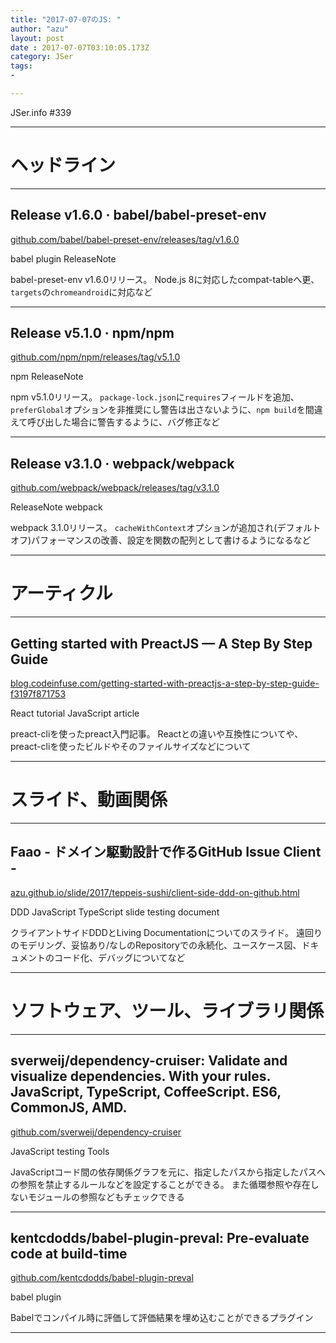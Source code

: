 ```yaml
---
title: "2017-07-07のJS: "
author: "azu"
layout: post
date : 2017-07-07T03:10:05.173Z
category: JSer
tags:
-

---
```


JSer.info #339

----

<h1 class="site-genre">ヘッドライン</h1>

----

## Release v1.6.0 · babel/babel-preset-env
[github.com/babel/babel-preset-env/releases/tag/v1.6.0](https://github.com/babel/babel-preset-env/releases/tag/v1.6.0 "Release v1.6.0 · babel/babel-preset-env")
<p class="jser-tags jser-tag-icon"><span class="jser-tag">babel</span> <span class="jser-tag">plugin</span> <span class="jser-tag">ReleaseNote</span></p>

babel-preset-env v1.6.0リリース。
Node.js 8に対応したcompat-tableへ更、`targets`の`chromeandroid`に対応など


----

## Release v5.1.0 · npm/npm
[github.com/npm/npm/releases/tag/v5.1.0](https://github.com/npm/npm/releases/tag/v5.1.0 "Release v5.1.0 · npm/npm")
<p class="jser-tags jser-tag-icon"><span class="jser-tag">npm</span> <span class="jser-tag">ReleaseNote</span></p>

npm v5.1.0リリース。
`package-lock.json`に`requires`フィールドを追加、`preferGlobal`オプションを非推奨にし警告は出さないように、`npm build`を間違えて呼び出した場合に警告するように、バグ修正など


----

## Release v3.1.0 · webpack/webpack
[github.com/webpack/webpack/releases/tag/v3.1.0](https://github.com/webpack/webpack/releases/tag/v3.1.0 "Release v3.1.0 · webpack/webpack")
<p class="jser-tags jser-tag-icon"><span class="jser-tag">ReleaseNote</span> <span class="jser-tag">webpack</span></p>

webpack 3.1.0リリース。 `cacheWithContext`オプションが追加され(デフォルトオフ)パフォーマンスの改善、設定を関数の配列として書けるようになるなど


----
<h1 class="site-genre">アーティクル</h1>

----

## Getting started with PreactJS — A Step By Step Guide
[blog.codeinfuse.com/getting-started-with-preactjs-a-step-by-step-guide-f3197f871753](https://blog.codeinfuse.com/getting-started-with-preactjs-a-step-by-step-guide-f3197f871753 "Getting started with PreactJS — A Step By Step Guide")
<p class="jser-tags jser-tag-icon"><span class="jser-tag">React</span> <span class="jser-tag">tutorial</span> <span class="jser-tag">JavaScript</span> <span class="jser-tag">article</span></p>

preact-cliを使ったpreact入門記事。
Reactとの違いや互換性についてや、preact-cliを使ったビルドやそのファイルサイズなどについて


----
<h1 class="site-genre">スライド、動画関係</h1>

----

## Faao - ドメイン駆動設計で作るGitHub Issue Client -
[azu.github.io/slide/2017/teppeis-sushi/client-side-ddd-on-github.html](http://azu.github.io/slide/2017/teppeis-sushi/client-side-ddd-on-github.html "Faao - ドメイン駆動設計で作るGitHub Issue Client -")
<p class="jser-tags jser-tag-icon"><span class="jser-tag">DDD</span> <span class="jser-tag">JavaScript</span> <span class="jser-tag">TypeScript</span> <span class="jser-tag">slide</span> <span class="jser-tag">testing</span> <span class="jser-tag">document</span></p>

クライアントサイドDDDとLiving Documentationについてのスライド。
遠回りのモデリング、妥協あり/なしのRepositoryでの永続化、ユースケース図、ドキュメントのコード化、デバッグについてなど


----
<h1 class="site-genre">ソフトウェア、ツール、ライブラリ関係</h1>

----

## sverweij/dependency-cruiser: Validate and visualize dependencies. With your rules. JavaScript, TypeScript, CoffeeScript. ES6, CommonJS, AMD.
[github.com/sverweij/dependency-cruiser](https://github.com/sverweij/dependency-cruiser "sverweij/dependency-cruiser: Validate and visualize dependencies. With your rules. JavaScript, TypeScript, CoffeeScript. ES6, CommonJS, AMD.")
<p class="jser-tags jser-tag-icon"><span class="jser-tag">JavaScript</span> <span class="jser-tag">testing</span> <span class="jser-tag">Tools</span></p>

JavaScriptコード間の依存関係グラフを元に、指定したパスから指定したパスへの参照を禁止するルールなどを設定することができる。
また循環参照や存在しないモジュールの参照などもチェックできる


----

## kentcdodds/babel-plugin-preval: Pre-evaluate code at build-time
[github.com/kentcdodds/babel-plugin-preval](https://github.com/kentcdodds/babel-plugin-preval "kentcdodds/babel-plugin-preval: Pre-evaluate code at build-time")
<p class="jser-tags jser-tag-icon"><span class="jser-tag">babel</span> <span class="jser-tag">plugin</span></p>

Babelでコンパイル時に評価して評価結果を埋め込むことができるプラグイン


----

